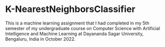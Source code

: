 # K-NearestNeighborsClassifier
This is a machine learning assignment that I had completed in my 5th semester of my undergraduate course on Computer Science with Artificial Intelligence and Machine Learning at Dayananda Sagar University, Bengaluru, India in October 2022.
